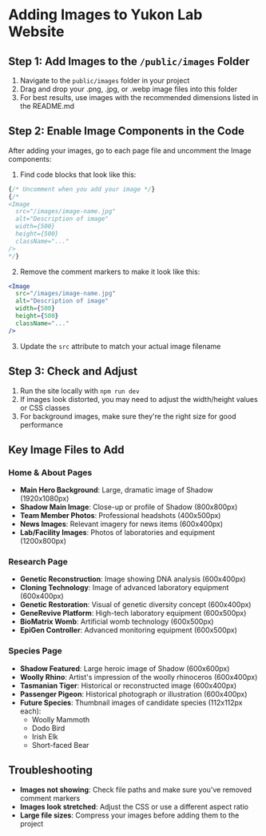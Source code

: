 # Adding Images to Yukon Lab Website

## Step 1: Add Images to the `/public/images` Folder

1. Navigate to the `public/images` folder in your project
2. Drag and drop your .png, .jpg, or .webp image files into this folder
3. For best results, use images with the recommended dimensions listed in the README.md

## Step 2: Enable Image Components in the Code

After adding your images, go to each page file and uncomment the Image components:

1. Find code blocks that look like this:
```jsx
{/* Uncomment when you add your image */}
{/* 
<Image 
  src="/images/image-name.jpg"
  alt="Description of image" 
  width={500} 
  height={500}
  className="..."
/>
*/}
```

2. Remove the comment markers to make it look like this:
```jsx
<Image 
  src="/images/image-name.jpg"
  alt="Description of image" 
  width={500} 
  height={500}
  className="..."
/>
```

3. Update the `src` attribute to match your actual image filename

## Step 3: Check and Adjust

1. Run the site locally with `npm run dev`
2. If images look distorted, you may need to adjust the width/height values or CSS classes
3. For background images, make sure they're the right size for good performance

## Key Image Files to Add

### Home & About Pages
- **Main Hero Background**: Large, dramatic image of Shadow (1920x1080px)
- **Shadow Main Image**: Close-up or profile of Shadow (800x800px)
- **Team Member Photos**: Professional headshots (400x500px) 
- **News Images**: Relevant imagery for news items (600x400px)
- **Lab/Facility Images**: Photos of laboratories and equipment (1200x800px)

### Research Page
- **Genetic Reconstruction**: Image showing DNA analysis (600x400px)
- **Cloning Technology**: Image of advanced laboratory equipment (600x400px)
- **Genetic Restoration**: Visual of genetic diversity concept (600x400px)
- **GeneRevive Platform**: High-tech laboratory equipment (600x500px)
- **BioMatrix Womb**: Artificial womb technology (600x500px)
- **EpiGen Controller**: Advanced monitoring equipment (600x500px)

### Species Page
- **Shadow Featured**: Large heroic image of Shadow (600x600px) 
- **Woolly Rhino**: Artist's impression of the woolly rhinoceros (600x400px)
- **Tasmanian Tiger**: Historical or reconstructed image (600x400px)
- **Passenger Pigeon**: Historical photograph or illustration (600x400px)
- **Future Species**: Thumbnail images of candidate species (112x112px each):
  - Woolly Mammoth
  - Dodo Bird
  - Irish Elk
  - Short-faced Bear

## Troubleshooting

- **Images not showing**: Check file paths and make sure you've removed comment markers
- **Images look stretched**: Adjust the CSS or use a different aspect ratio
- **Large file sizes**: Compress your images before adding them to the project 